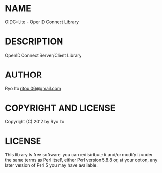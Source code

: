 # NAME

OIDC::Lite - OpenID Connect Library

# DESCRIPTION

OpenID Connect Server/Client Library

# AUTHOR

Ryo Ito <ritou.06@gmail.com>

# COPYRIGHT AND LICENSE

Copyright (C) 2012 by Ryo Ito

# LICENSE

This library is free software; you can redistribute it and/or modify
it under the same terms as Perl itself, either Perl version 5.8.8 or,
at your option, any later version of Perl 5 you may have available.
